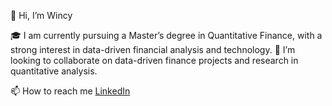 👋 Hi, I’m Wincy

🎓 I am currently pursuing a Master’s degree in Quantitative Finance, with a strong interest in data-driven financial analysis and technology.
🤝 I’m looking to collaborate on data-driven finance projects and research in quantitative analysis.

📫 How to reach me [LinkedIn](https://www.linkedin.com/in/wincysws)
